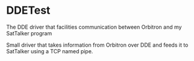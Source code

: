 # DDETest
The DDE driver that facilities communication between Orbitron and my SatTalker program

Small driver that takes information from Orbitron over DDE and feeds it to SatTalker using a TCP named pipe.
